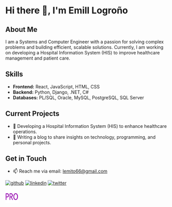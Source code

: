 <!--
**Lemito66/Lemito66** is a ✨ _special_ ✨ repository because its `README.md` (this file) appears on your GitHub profile.

Here are some ideas to get you started:

- 🔭 I’m currently working on ...
- 🌱 I’m currently learning ...
- 👯 I’m looking to collaborate on ...
- 🤔 I’m looking for help with ...
- 💬 Ask me about ...
- 📫 How to reach me: ...
- 😄 Pronouns: ...
- ⚡ Fun fact: ...
-->

# Hi there 👋, I'm Emill Logroño

## About Me
I am a Systems and Computer Engineer with a passion for solving complex problems and building efficient, scalable solutions. Currently, I am working on developing a Hospital Information System (HIS) to improve healthcare management and patient care.

## Skills
- **Frontend:** React, JavaScript, HTML, CSS
- **Backend:** Python, Django, .NET, C#
- **Databases:** PL/SQL, Oracle, MySQL, PostgreSQL, SQL Server

## Current Projects
- 🔭 Developing a Hospital Information System (HIS) to enhance healthcare operations.
- 📝 Writing a blog to share insights on technology, programming, and personal projects.

## Get in Touch
- 📫 Reach me via email: [lemito66@gmail.com](mailto:lemito66@gmail.com)


[<img src='https://cdn.jsdelivr.net/npm/simple-icons@3.0.1/icons/github.svg' alt='github' height='40'>](https://github.com/Lemito66)  [<img src='https://cdn.jsdelivr.net/npm/simple-icons@3.0.1/icons/linkedin.svg' alt='linkedin' height='40'>](https://www.linkedin.com/in/emill-logrono/)  [<img src='https://cdn.jsdelivr.net/npm/simple-icons@3.0.1/icons/twitter.svg' alt='twitter' height='40'>](https://x.com/Lemonemill98)  

<a href='https://github.com/pricing'><img src='https://raw.githubusercontent.com/acervenky/animated-github-badges/master/assets/pro.gif' width='40' height='40'></a> 



